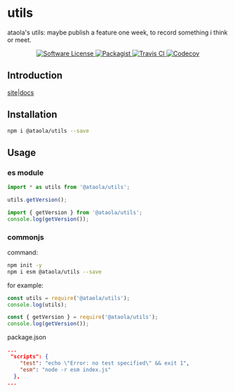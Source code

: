 # utils

ataola's utils: maybe publish a feature one week, to record something i think or meet.

<p align="center">
  <a href="LICENSE">
    <img src="https://img.shields.io/badge/license-MIT-brightgreen.svg?style=flat-square" alt="Software License" />
  </a>
  <a href="https://www.npmjs.com/package/@ataola/utils">
    <img src="https://img.shields.io/npm/v/@ataola/utils.svg?style=flat-square" alt="Packagist" />
  </a>
  <a href="https://travis-ci.com/github/ataola/utils" target="_blank" rel="noopener noreferrer">
    <img alt="Travis CI" src="https://img.shields.io/travis/ataola/utils.svg">
  </a>
  <a href="https://codecov.io/gh/ataola/utils" target="_blank" rel="noopener noreferrer">
    <img alt="Codecov" src="https://img.shields.io/codecov/c/github/ataola/utils.svg">
  </a>
</p>

## Introduction

[site](https://zhengjiangtao.cn/utils)|[docs](./docs/index.md)

## Installation

```bash
npm i @ataola/utils --save
```

## Usage

### es module

```javascript
import * as utils from '@ataola/utils';

utils.getVersion();
```

```javascript
import { getVersion } from '@ataola/utils';
console.log(getVersion());
```

### commonjs

command:

```bash
npm init -y
npm i esm @ataola/utils --save
```

for example:

```javascript
const utils = require('@ataola/utils');
console.log(utils);
```

```javascript
const { getVersion } = require('@ataola/utils');
console.log(getVersion());
```

package.json

```json
...
 "scripts": {
    "test": "echo \"Error: no test specified\" && exit 1",
    "esm": "node -r esm index.js"
  },
...
```
